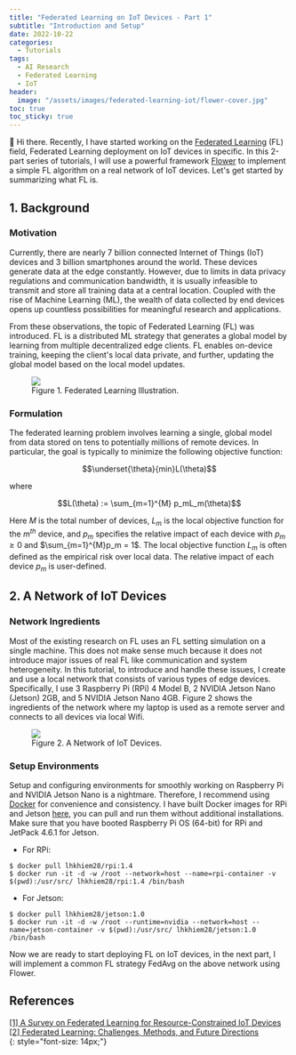```yaml
---
title: "Federated Learning on IoT Devices - Part 1"
subtitle: "Introduction and Setup"
date: 2022-10-22
categories: 
  - Tutorials
tags: 
  - AI Research
  - Federated Learning
  - IoT
header: 
  image: "/assets/images/federated-learning-iot/flower-cover.jpg"
toc: true
toc_sticky: true
---
```


👋 Hi there. Recently, I have started working on the [Federated Learning](https://en.wikipedia.org/wiki/Federated_learning) (FL) field, Federated Learning deployment on IoT devices in specific. In this 2-part series of tutorials, I will use a powerful framework [Flower](https://flower.dev/) to implement a simple FL algorithm on a real network of IoT devices. Let's get started by summarizing what FL is. 

## 1. Background

### Motivation
Currently, there are nearly 7 billion connected Internet of Things (IoT) devices and 3 billion smartphones around the world. These devices generate data at the edge constantly. However, due to limits in data privacy regulations and communication bandwidth, it is usually infeasible to transmit and store all training data at a central location. Coupled with the rise of Machine Learning (ML), the wealth of data collected by end devices opens up countless possibilities for meaningful research and applications. 

From these observations, the topic of Federated Learning (FL) was introduced. FL is a distributed ML strategy that generates a global model by learning from multiple decentralized edge clients. FL enables on-device training, keeping the client's local data private, and further, updating the global model based on the local model updates. 

<figure class="align-center">
  <img src="{{ site.url }}{{ site.baseurl }}/assets/images/federated-learning-iot/flower.jpg">
  <figcaption>Figure 1. Federated Learning Illustration. </figcaption>
</figure>

### Formulation
The federated learning problem involves learning a single, global model from data stored on tens to potentially millions of remote devices. In particular, the goal is typically to minimize the following objective function: 

$$\underset{\theta}{min}L(\theta)$$

where

$$L(\theta) := \sum_{m=1}^{M} p_mL_m(\theta)$$

Here $M$ is the total number of devices, $L_m$ is the local objective function for the $m^{th}$ device, and $p_m$ specifies the relative impact of each device with $p_m \geq 0$ and $\sum_{m=1}^{M}p_m = 1$. The local objective function $L_m$ is often defined as the empirical risk over local data. The relative impact of each device $p_m$ is user-defined. 

## 2. A Network of IoT Devices

### Network Ingredients
Most of the existing research on FL uses an FL setting simulation on a single machine. This does not make sense much because it does not introduce major issues of real FL like communication and system heterogeneity. In this tutorial, to introduce and handle these issues, I create and use a local network that consists of various types of edge devices. Specifically, I use 3 Raspberry Pi (RPi) 4 Model B, 2 NVIDIA Jetson Nano (Jetson) 2GB, and 5 NVIDIA Jetson Nano 4GB. Figure 2 shows the ingredients of the network where my laptop is used as a remote server and connects to all devices via local Wifi. 

<figure class="align-center">
  <img src="{{ site.url }}{{ site.baseurl }}/assets/images/federated-learning-iot/network.jpg">
  <figcaption>Figure 2. A Network of IoT Devices. </figcaption>
</figure>

### Setup Environments
Setup and configuring environments for smoothly working on Raspberry Pi and NVIDIA Jetson Nano is a nightmare. Therefore, I recommend using [Docker](https://docs.docker.com/) for convenience and consistency. I have built Docker images for RPi and Jetson [here](https://hub.docker.com/repositories), you can pull and run them without additional installations. Make sure that you have booted Raspberry Pi OS (64-bit) for RPi and JetPack 4.6.1 for Jetson. 
* For RPi: 
```
$ docker pull lhkhiem28/rpi:1.4
$ docker run -it -d -w /root --network=host --name=rpi-container -v $(pwd):/usr/src/ lhkhiem28/rpi:1.4 /bin/bash
```
* For Jetson: 
```
$ docker pull lhkhiem28/jetson:1.0
$ docker run -it -d -w /root --runtime=nvidia --network=host --name=jetson-container -v $(pwd):/usr/src/ lhkhiem28/jetson:1.0 /bin/bash
```

Now we are ready to start deploying FL on IoT devices, in the next part, I will implement a common FL strategy FedAvg on the above network using Flower. 

## References
[[1] A Survey on Federated Learning for Resource-Constrained IoT Devices](https://ieeexplore.ieee.org/document/9475501)<br>
[[2] Federated Learning: Challenges, Methods, and Future Directions](https://blog.ml.cmu.edu/2019/11/12/federated-learning-challenges-methods-and-future-directions/)<br>
{: style="font-size: 14px;"}